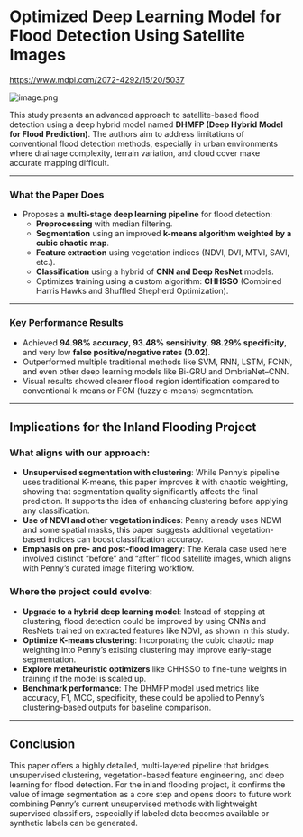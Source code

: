 # Optimized Deep Learning Model for Flood Detection Using Satellite Images

https://www.mdpi.com/2072-4292/15/20/5037

![image.png](attachment:5af5412d-7175-4181-bcf2-045c4e649598:image.png)

This study presents an advanced approach to satellite-based flood detection using a deep hybrid model named **DHMFP (Deep Hybrid Model for Flood Prediction)**. The authors aim to address limitations of conventional flood detection methods, especially in urban environments where drainage complexity, terrain variation, and cloud cover make accurate mapping difficult.

---

### **What the Paper Does**

- Proposes a **multi-stage deep learning pipeline** for flood detection:
    - **Preprocessing** with median filtering.
    - **Segmentation** using an improved **k-means algorithm weighted by a cubic chaotic map**.
    - **Feature extraction** using vegetation indices (NDVI, DVI, MTVI, SAVI, etc.).
    - **Classification** using a hybrid of **CNN and Deep ResNet** models.
    - Optimizes training using a custom algorithm: **CHHSSO** (Combined Harris Hawks and Shuffled Shepherd Optimization).

---

### **Key Performance Results**

- Achieved **94.98% accuracy**, **93.48% sensitivity**, **98.29% specificity**, and very low **false positive/negative rates (0.02)**.
- Outperformed multiple traditional methods like SVM, RNN, LSTM, FCNN, and even other deep learning models like Bi-GRU and OmbriaNet–CNN.
- Visual results showed clearer flood region identification compared to conventional k-means or FCM (fuzzy c-means) segmentation.

---

## **Implications for the Inland Flooding Project**

### What aligns with our approach:

- **Unsupervised segmentation with clustering**: While Penny’s pipeline uses traditional K-means, this paper improves it with chaotic weighting, showing that segmentation quality significantly affects the final prediction. It supports the idea of enhancing clustering before applying any classification.
- **Use of NDVI and other vegetation indices**: Penny already uses NDWI and some spatial masks, this paper suggests additional vegetation-based indices can boost classification accuracy.
- **Emphasis on pre- and post-flood imagery**: The Kerala case used here involved distinct “before” and “after” flood satellite images, which aligns with Penny’s curated image filtering workflow.

### Where the project could evolve:

- **Upgrade to a hybrid deep learning model**: Instead of stopping at clustering, flood detection could be improved by using CNNs and ResNets trained on extracted features like NDVI, as shown in this study.
- **Optimize K-means clustering**: Incorporating the cubic chaotic map weighting into Penny’s existing clustering may improve early-stage segmentation.
- **Explore metaheuristic optimizers** like CHHSSO to fine-tune weights in training if the model is scaled up.
- **Benchmark performance**: The DHMFP model used metrics like accuracy, F1, MCC, specificity, these could be applied to Penny’s clustering-based outputs for baseline comparison.

---

## Conclusion

This paper offers a highly detailed, multi-layered pipeline that bridges unsupervised clustering, vegetation-based feature engineering, and deep learning for flood detection. For the inland flooding project, it confirms the value of image segmentation as a core step and opens doors to future work combining Penny’s current unsupervised methods with lightweight supervised classifiers, especially if labeled data becomes available or synthetic labels can be generated.
